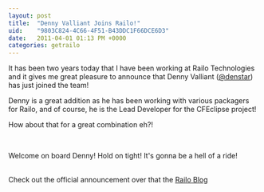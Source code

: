 ```yaml
---
layout: post
title:  "Denny Valliant Joins Railo!"
uid:	"9803C824-4C66-4F51-B43DDC1F66DCE6D3"
date:   2011-04-01 01:13 PM +0000
categories: getrailo
---
```

<p>
It has been two years today that I have been working at Railo Technologies and it gives me great pleasure to announce that Denny Valliant (<a href="http://twitter.com/denstar">@denstar</a>) has just joined the team! 
</p

<p>
Denny is a great addition as he has been working with various packagers for Railo, and of course, he is the Lead Developer for the CFEclipse project! 

<br>

How about that for a great combination eh?! 

<br>

Welcome on board Denny! Hold on tight! It's gonna be a hell of a ride! 

<br>Check out the official announcement over that the <a href="http://blog.getrailo.com/post.cfm/denny">Railo Blog</a>
</p>